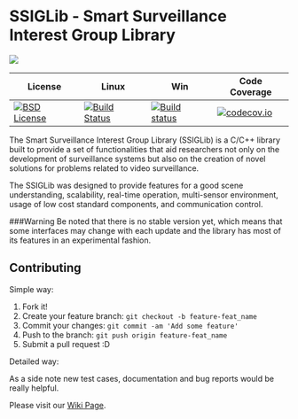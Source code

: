 # SSIGLib - Smart Surveillance Interest Group Library

<a href="http://www.ssig.dcc.ufmg.br" target=_blank><img src="http://www.ssig.dcc.ufmg.br/wp-content/uploads/2014/02/ssig_logo_bitmap_hd-300x205.png"></a>

| License|Linux|Win|Code Coverage|
| ----|----|----- | ---------|
|[![BSD License](https://img.shields.io/badge/license-BSD-blue.svg)](http://opensource.org/licenses/BSD-3-Clause)| [![Build Status](https://travis-ci.org/ssig/ssiglib.svg?branch=develop)](https://travis-ci.org/ssig/ssiglib) | [![Build status](https://ci.appveyor.com/api/projects/status/rmyr058kebpbg3v7/branch/develop?svg=true)](https://ci.appveyor.com/project/rbkloss/ssiglib) | [![codecov.io](https://codecov.io/github/ssig/ssiglib/coverage.svg?branch=develop)](https://codecov.io/github/ssig/ssiglib?branch=develop) |

The Smart Surveillance Interest Group Library (SSIGLib) is a C/C++ library built to provide a set of functionalities that aid researchers not only on the development of surveillance systems but also on the creation of novel solutions for problems related to video surveillance.

The SSIGLib was designed to provide features for a good scene understanding, scalability, real-time operation, multi-sensor environment, usage of low cost standard components, and communication control.

###Warning
Be noted that there is no stable version yet, which means that some interfaces may change with each update and the library has most of its features in an experimental fashion.

## Contributing

Simple way:

1. Fork it!
2. Create your feature branch: `git checkout -b feature-feat_name`
3. Commit your changes: `git commit -am 'Add some feature'`
4. Push to the branch: `git push origin feature-feat_name`
5. Submit a pull request :D

Detailed way:

As a side note new test cases, documentation and bug reports would be really helpful.

Please visit our [Wiki Page](https://github.com/ssig/ssiglib/wiki).
